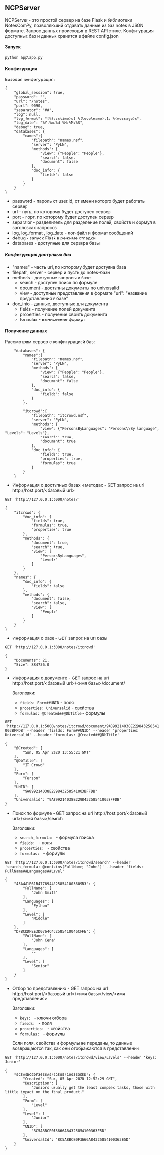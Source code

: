 ## NCPServer
NCPServer - это простой сервер на базе Flask и библиотеки NotesComPy, позволяюший отдавать данные из баз notes в JSON формате. Запрос данных происходит в REST API стиле. Конфигурация доступных баз и данных хранится в файле config.json


#### Запуск
`python app\app.py`

#### Конфигурация

Базовая конфигурация:
```
{
    "global_session": true,
    "password": "",
    "url": "/notes",
    "port": 9090,
    "separator": "##",
    "log": null,
    "log_format": "[%(asctime)s] %(levelname).1s %(message)s",
    "log_date": "%Y.%m.%d %H:%M:%S",
    "debug": true,
    "databases": {
        "names":{
            "filepath": "names.nsf",
            "server": "PyLN",
            "methods": {
                "view": {"People": "People"},
                "search": false,
                "document": false
            },
            "doc_info": {
                "fields": false
            }
        }
    }
}
```

* password - пароль от user.id, от имени которго будет работать сервер
* url - путь, по которому будет доступен сервер
* port - порт, по которому будет доступен сервер
* separator - разделитель для разделение полей, свойств и формул в заголовках запросов
* log, log_format , log_date - лог-файл и формат сообщений
* debug - запуск Flask в режиме отладки
* databases - доступные для сервера базы

##### Конфигурация доступных баз
* "names" - часть url, по которому будет доступна база 
* filepath, server - сервер и пусть до notes-базы
* methods - доступные запросы к базе
    * search - доступен поиск по формуле
    * document - доступны документы по universalid
    * view - доступные представления в формате "url": "название представления в базе"
* doc_info - данные, доступные для документа
    * fields - получение полей документа
    * properties - получение свойтв документа
    * formulas - вычисление формул
    
#### Полyчение данных

Рассмотрим сервер с конфигурацией баз:
```
    "databases": {
        "names":{
            "filepath": "names.nsf",
            "server": "PyLN",
            "methods": {
                "view": {"People": "People"},
                "search": false,
                "document": false
            },
            "doc_info": {
                "fields": false
            }
        },

        "itcrowd":{
            "filepath": "itcrowd.nsf",
            "server": "PyLN",
            "methods": {
                "view": {"PersonsByLanguages": "Persons\\By language", "Levels": "Levels"},
                "search": true,
                "document": true
            },
            "doc_info": {
                "fields": true,
                "properties": true,
                "formulas": true
            }
        }
    }
```

* Информация о доступных базах и методах - GET запрос на url http://host:port/<базовый url>

`GET 'http://127.0.0.1:5000/notes/'`
```
{
    "itcrowd": {
        "doc_info": {
            "fields": true,
            "formulas": true,
            "properties": true
        },
        "methods": {
            "document": true,
            "search": true,
            "view": [
                "PersonsByLanguages",
                "Levels"
            ]
        }
    },
    "names": {
        "doc_info": {
            "fields": false
        },
        "methods": {
            "document": false,
            "search": false,
            "view": [
                "People"
            ]
        }
    }
}
```

* Информация о базе - GET запрос на url базы

`GET 'http://127.0.0.1:5000/notes/itcrowd'`
```
{
    "Documents": 21,
    "Size": 884736.0
}
```

* Информация о документе - GET запрос на url http://host:port/<базовый url>/<имя базы>/document/<universalid>
    
    Заголовки:
    * `fields: Form##UNID` - поля
    * `properties: Universalid` - свойства
    * `formulas: @Created##@DbTitle` - формулы


`GET 'http://127.0.0.1:5000/notes/itcrowd/document/9A899214038E229843258541003BFFDB' --header 'fields: Form##UNID' --header 'properties: Universalid' --header 'formulas: @Created##@DbTitle'`
```
{
    "@Created": [
        "Sun, 05 Apr 2020 13:55:21 GMT"
    ],
    "@DbTitle": [
        "IT Crowd"
    ],
    "Form": [
        "Person"
    ],
    "UNID": [
        "9A899214038E229843258541003BFFDB"
    ],
    "Universalid": "9A899214038E229843258541003BFFDB"
}
```

* Поиск по формуле - GET запрос на url http://host:port/<базовый url>/<имя базы>/search

     Заголовки:
    * `search_formula: ` - формула поиска
    * `fields: ` - поля
    * `properties: ` - свойства
    * `formulas: ` - формулы
    
`GET 'http://127.0.0.1:5000/notes/itcrowd/search' --header 'search_formula: @contains(FullName; "John")' --header 'fields: FullName##Languages##Level'`

```
{
    "45A4A1F61B47769443258541003609B3": {
        "FullName": [
            "John Smith"
        ],
        "Languages": [
            "Python"
        ],
        "Level": [
            "Middle"
        ]
    },
    "DFBCDDFEE3D0764C432585410046CFFE": {
        "FullName": [
            "John Cena"
        ],
        "Languages": [
            ""
        ],
        "Level": [
            "Senior"
        ]
    }
}
```

* Отбор по представлению - GET запрос на url http://host:port/<базовый url>/<имя базы>/view/<имя представления>

     Заголовки:
    * `keys: ` - ключи отбора
    * `fields: ` - поля
    * `properties: ` - свойства
    * `formulas: ` - формулы
    
    Если поля, свойства и формулы не переданы, то данные возвращаются так, как они отображаются в представлении
    
`GET 'http://127.0.0.1:5000/notes/itcrowd/view/Levels' --header 'keys: Junior'`

```
{
    "8C5A8BCE0F3666A84325854100363E5D": {
        "Created": "Sun, 05 Apr 2020 12:52:29 GMT",
        "Description": [
            "Juniors usually get the least complex tasks, those with little impact on the final product."
        ],
        "Form": [
            "Level"
        ],
        "Level": [
            "Junior"
        ],
        "UNID": [
            "8C5A8BCE0F3666A84325854100363E5D"
        ],
        "UniversalId": "8C5A8BCE0F3666A84325854100363E5D"
    }
}
```

